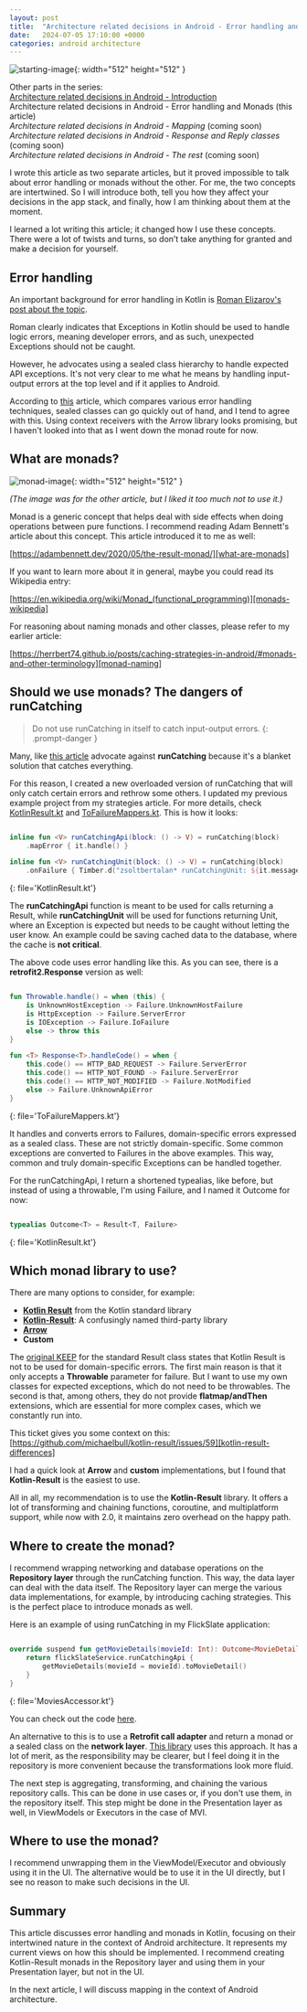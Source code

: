 ```yaml
---
layout: post
title:  "Architecture related decisions in Android - Error handling and Monads"
date:   2024-07-05 17:10:00 +0000
categories: android architecture
---
```


![starting-image](/assets/img/posts/20240604_error_handling.jpg){: width="512" height="512" }

Other parts in the series:<br>
[Architecture related decisions in Android - Introduction]<br>
Architecture related decisions in Android - Error handling and Monads (this article)<br>
*Architecture related decisions in Android - Mapping* (coming soon)<br>
*Architecture related decisions in Android - Response and Reply classes* (coming soon)<br>
*Architecture related decisions in Android - The rest* (coming soon)


I wrote this article as two separate articles, but it proved impossible to talk about error handling or monads without the other. For me, the two concepts are intertwined. So I will introduce both, tell you how they affect your decisions in the app stack, and finally, how I am thinking about them at the moment.

I learned a lot writing this article; it changed how I use these concepts. There were a lot of twists and turns, so don’t take anything for granted and make a decision for yourself.

## Error handling

An important background for error handling in Kotlin is [Roman Elizarov's post about the topic][elizarov-kotlin-exceptions].

Roman clearly indicates that Exceptions in Kotlin should be used to handle logic errors, meaning developer errors, and as such, unexpected Exceptions should not be caught.

However, he advocates using a sealed class hierarchy to handle expected API exceptions. It's not very clear to me what he means by handling input-output errors at the top level and if it applies to Android.

According to [this][typed-error-handling] article, which compares various error handling techniques, sealed classes can go quickly out of hand, and I tend to agree with this. Using context receivers with the Arrow library looks promising, but I haven't looked into that as I went down the monad route for now.

## What are monads?

![monad-image](/assets/img/posts/20240602_monads.jpg){: width="512" height="512" }

*(The image was for the other article, but I liked it too much not to use it.)*

Monad is a generic concept that helps deal with side effects when doing operations between pure functions. I recommend reading Adam Bennett's article about this concept. This article introduced it to me as well:

[https://adambennett.dev/2020/05/the-result-monad/][what-are-monads]

If you want to learn more about it in general, maybe you could read its Wikipedia entry:

[https://en.wikipedia.org/wiki/Monad_(functional_programming)][monads-wikipedia]

For reasoning about naming monads and other classes, please refer to my earlier article:

[https://herrbert74.github.io/posts/caching-strategies-in-android/#monads-and-other-terminology][monad-naming]

## Should we use monads? The dangers of runCatching

> Do not use runCatching in itself to catch input-output errors.
{: .prompt-danger }

Many, like [this article][runCatching-is-problematic] advocate against **runCatching** because it's a blanket solution that catches everything.

For this reason, I created a new overloaded version of runCatching that will only catch certain errors and rethrow some others. I updated my previous example project from my strategies article. For more details, check [KotlinResult.kt][flickslate-kotlin-result] and [ToFailureMappers.kt][flickslate-tofailuremappers]. This is how it looks:

```kotlin

inline fun <V> runCatchingApi(block: () -> V) = runCatching(block)
	.mapError { it.handle() }

inline fun <V> runCatchingUnit(block: () -> V) = runCatching(block)
	.onFailure { Timber.d("zsoltbertalan* runCatchingUnit: ${it.message}") }

```
{: file='KotlinResult.kt'}

The **runCatchingApi** function is meant to be used for calls returning a Result, while **runCatchingUnit** will be used for functions returning Unit, where an Exception is expected but needs to be caught without letting the user know. An example could be saving cached data to the database, where the cache is **not critical**.

The above code uses error handling like this. As you can see, there is a **retrofit2.Response** version as well:

```kotlin

fun Throwable.handle() = when (this) {
	is UnknownHostException -> Failure.UnknownHostFailure
	is HttpException -> Failure.ServerError
	is IOException -> Failure.IoFailure
	else -> throw this
}

fun <T> Response<T>.handleCode() = when {
	this.code() == HTTP_BAD_REQUEST -> Failure.ServerError
	this.code() == HTTP_NOT_FOUND -> Failure.ServerError
	this.code() == HTTP_NOT_MODIFIED -> Failure.NotModified
	else -> Failure.UnknownApiError
}

```
{: file='ToFailureMappers.kt'}

It handles and converts errors to Failures, domain-specific errors expressed as a sealed class. These are not strictly domain-specific. Some common exceptions are converted to Failures in the above examples. This way, common and truly domain-specific Exceptions can be handled together.

For the runCatchingApi, I return a shortened typealias, like before, but instead of using a throwable, I'm using Failure, and I named it Outcome for now:

```kotlin

typealias Outcome<T> = Result<T, Failure>

```
{: file='KotlinResult.kt'}

## Which monad library to use?

There are many options to consider, for example:

* [**Kotlin Result**][kotlin-result-standard] from the Kotlin standard library
* [**Kotlin-Result**][kotlin-result]: A confusingly named third-party library 
* [**Arrow**][arrow]
* **Custom**

The [original KEEP][kotlin-result-standard-keep] for the standard Result class states that Kotlin Result is not to be used for domain-specific errors. The first main reason is that it only accepts a **Throwable** parameter for failure. But I want to use my own classes for expected exceptions, which do not need to be throwables. The second is that, among others, they do not provide **flatmap/andThen** extensions, which are essential for more complex cases, which we constantly run into.

This ticket gives you some context on this:<br>
[https://github.com/michaelbull/kotlin-result/issues/59][kotlin-result-differences]

I had a quick look at **Arrow** and **custom** implementations, but I found that **Kotlin-Result** is the easiest to use.

All in all, my recommendation is to use the **Kotlin-Result** library. It offers a lot of transforming and chaining functions, coroutine, and multiplatform support, while now with 2.0, it maintains zero overhead on the happy path.

## Where to create the monad?

I recommend wrapping networking and database operations on the **Repository layer** through the runCatching function. This way, the data layer can deal with the data itself. The Repository layer can merge the various data implementations, for example, by introducing caching strategies. This is the perfect place to introduce monads as well.

Here is an example of using runCatching in my FlickSlate application:

```kotlin

override suspend fun getMovieDetails(movieId: Int): Outcome<MovieDetail> {
    return flickSlateService.runCatchingApi {
        getMovieDetails(movieId = movieId).toMovieDetail()
    }
}

```
{: file='MoviesAccessor.kt'}

You can check out the code [here][runcatching].

An alternative to this is to use a **Retrofit call adapter** and return a monad or a sealed class on the **network layer**. [This library][retrofit-call-adapter-returning-result] uses this approach. It has a lot of merit, as the responsibility may be clearer, but I feel doing it in the repository is more convenient because the transformations look more fluid.

The next step is aggregating, transforming, and chaining the various repository calls. This can be done in use cases or, if you don't use them, in the repository itself. This step might be done in the Presentation layer as well, in ViewModels or Executors in the case of MVI.

## Where to use the monad?

I recommend unwrapping them in the ViewModel/Executor and obviously using it in the UI. The alternative would be to use it in the UI directly, but I see no reason to make such decisions in the UI.

## Summary

This article discusses error handling and monads in Kotlin, focusing on their intertwined nature in the context of Android architecture. It represents my current views on how this should be implemented. I recommend creating Kotlin-Result monads in the Repository layer and using them in your Presentation layer, but not in the UI.

In the next article, I will discuss mapping in the context of Android architecture.

[Architecture related decisions in Android - Introduction]: https://herrbert74.github.io/posts/architecture-related-decisions-introduction/
[Architecture related decisions in Android - Mapping]: http://localhost:4000/posts/architecture-related-decisions-mapping/
[Architecture related decisions in Android - Response and Reply classes]: http://localhost:4000/posts/architecture-related-decisions-response-classes/
[Architecture related decisions in Android - The rest]: http://localhost:4000/posts/architecture-related-decisions-rest/
[elizarov-kotlin-exceptions]: https://elizarov.medium.com/kotlin-and-exceptions-8062f589d07
[kotlin-result-standard-keep]: https://github.com/Kotlin/KEEP/blob/master/proposals/stdlib/result.md
[typed-error-handling]: https://betterprogramming.pub/typed-error-handling-in-kotlin-11ff25882880
[retrofit-call-adapter-returning-result]: https://haroldadmin.github.io/NetworkResponseAdapter/
[runCatching-is-problematic]: https://medium.com/sampingan-tech/kotlin-getting-to-knows-with-exceptions-564f8b2bc3c
[what-are-monads]: https://adambennett.dev/2020/05/the-result-monad/
[monads-wikipedia]: https://en.wikipedia.org/wiki/Monad_(functional_programming)
[monad-naming]: https://herrbert74.github.io/posts/caching-strategies-in-android/#monads-and-other-terminology
[kotlin-result]: https://github.com/michaelbull/kotlin-result
[kotlin-result-differences]: https://github.com/michaelbull/kotlin-result/issues/59
[kotlin-result-standard]: https://kotlinlang.org/api/latest/jvm/stdlib/kotlin/-result/
[arrow]: https://arrow-kt.io/
[runcatching]: https://github.com/herrbert74/FlickSlate/blob/main/app/src/main/java/com/zsoltbertalan/flickslate/data/repository/MoviesAccessor.kt
[flickslate-kotlin-result]: https://github.com/herrbert74/FlickSlate/blob/main/app/src/main/java/com/zsoltbertalan/flickslate/ext/KotlinResult.kt
[flickslate-tofailuremappers]: https://github.com/herrbert74/FlickSlate/blob/main/app/src/main/java/com/zsoltbertalan/flickslate/util/getresult/ToFailureMappers.kt